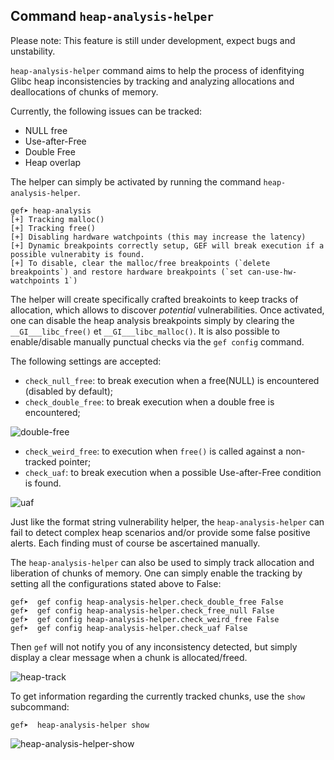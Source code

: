 ## Command `heap-analysis-helper`

Please note: This feature is still under development, expect bugs and unstability.

`heap-analysis-helper` command aims to help the process of idenfitying Glibc heap inconsistencies by
tracking and analyzing allocations and deallocations of chunks of memory.

Currently, the following issues can be tracked:

- NULL free
- Use-after-Free
- Double Free
- Heap overlap

The helper can simply be activated by running the command `heap-analysis-helper`.

```
gef➤ heap-analysis
[+] Tracking malloc()
[+] Tracking free()
[+] Disabling hardware watchpoints (this may increase the latency)
[+] Dynamic breakpoints correctly setup, GEF will break execution if a possible vulnerabity is found.
[+] To disable, clear the malloc/free breakpoints (`delete breakpoints`) and restore hardware breakpoints (`set can-use-hw-watchpoints 1`)
```

The helper will create specifically crafted breakoints to keep tracks of allocation, which allows to
discover *potential* vulnerabilities. Once activated, one can disable the heap analysis breakpoints
simply by clearing the `__GI___libc_free()` et `__GI___libc_malloc()`. It is also possible to
enable/disable manually punctual checks via the `gef config` command.

The following settings are accepted:

* `check_null_free`: to break execution when a free(NULL) is encountered (disabled by default);
* `check_double_free`: to break execution when a double free is encountered;

![double-free](https://i.imgur.com/S7b4FJa.png)

* `check_weird_free`: to execution when `free()` is called against a non-tracked pointer;
* `check_uaf`: to break execution when a possible Use-after-Free condition is found.

![uaf](https://i.imgur.com/NfV5Cu9.png)

Just like the format string vulnerability helper, the `heap-analysis-helper` can fail to detect
complex heap scenarios and/or provide some false positive alerts. Each finding must of course be
ascertained manually.

The `heap-analysis-helper` can also be used to simply track allocation and liberation of chunks of
memory. One can simply enable the tracking by setting all the configurations stated above to False:

```
gef➤  gef config heap-analysis-helper.check_double_free False
gef➤  gef config heap-analysis-helper.check_free_null False
gef➤  gef config heap-analysis-helper.check_weird_free False
gef➤  gef config heap-analysis-helper.check_uaf False
```

Then `gef` will not notify you of any inconsistency detected, but simply display a clear message
when a chunk is allocated/freed.

![heap-track](https://i.imgur.com/68NGTvw.png)

To get information regarding the currently tracked chunks, use the `show` subcommand:

```
gef➤  heap-analysis-helper show
```

![heap-analysis-helper-show](https://i.imgur.com/0I4jBWJ.png)
